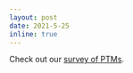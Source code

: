 ```yaml
---
layout: post
date: 2021-5-25
inline: true
---
```


Check out our [survey of PTMs](https://arxiv.org/pdf/2106.07139.pdf).